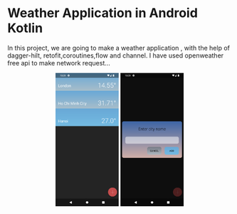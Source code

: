 # Weather Application in Android Kotlin

In this project, we are going to make a weather application , with the help of dagger-hilt, retofit,coroutines,flow and channel. I have used openweather free api to make network request...

<p align="center">
<img src="app/src/main/res/drawable/one.png" height=300px/>
<img src="app/src/main/res/drawable/two.png" height=300px/>
</p>
